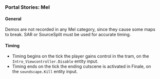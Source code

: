 ### Portal Stories: Mel

#### General

Demos are not recorded in any Mel category, since they cause some maps to break.
SAR or SourceSplit must be used for accurate timing.

#### Timing

- Timing begins on the tick the player gains control in the tram, on the
  `Intro_Viewcontroller.Disable` entity input.
- Timing ends on the tick the ending cutscene is activated in Finale, on the
  `soundscape.Kill` entity input.
